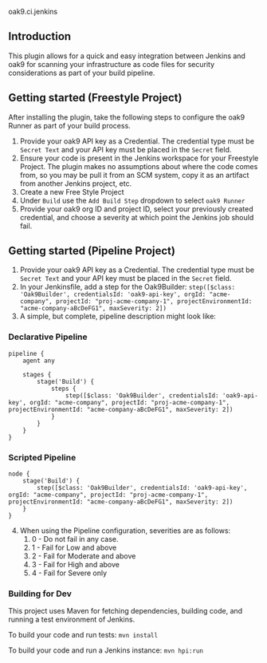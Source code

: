oak9.ci.jenkins

## Introduction

This plugin allows for a quick and easy integration between Jenkins and oak9 for scanning your infrastructure as code 
files for security considerations as part of your build pipeline. 

## Getting started (Freestyle Project)

After installing the plugin, take the following steps to configure the oak9 Runner as part of your build process.

1. Provide your oak9 API key as a Credential. The credential type must be `Secret Text` and your API key must be placed
   in the `Secret` field.
1. Ensure your code is present in the Jenkins workspace for your Freestyle Project. The plugin makes no assumptions about
   where the code comes from, so you may be pull it from an SCM system, copy it as an artifact from another Jenkins
   project, etc.
1. Create a new Free Style Project
1. Under `Build` use the `Add Build Step` dropdown to select `oak9 Runner`
1. Provide your oak9 org ID and project ID, select your previously created credential, and choose a severity at which
point the Jenkins job should fail.

## Getting started (Pipeline Project)

1. Provide your oak9 API key as a Credential. The credential type must be `Secret Text` and your API key must be placed
   in the `Secret` field.
2. In your Jenkinsfile, add a step for the Oak9Builder: `step([$class: 'Oak9Builder', credentialsId: 'oak9-api-key', orgId: "acme-company", projectId: "proj-acme-company-1", projectEnvironmentId: "acme-company-aBcDeFG1", maxSeverity: 2])`
3. A simple, but complete, pipeline description might look like:
### Declarative Pipeline
```
pipeline {
    agent any

    stages {
        stage('Build') {
            steps {
                step([$class: 'Oak9Builder', credentialsId: 'oak9-api-key', orgId: "acme-company", projectId: "proj-acme-company-1", projectEnvironmentId: "acme-company-aBcDeFG1", maxSeverity: 2])
            }
        }
    }
}
```

### Scripted Pipeline
```
node {
    stage('Build') {
        step([$class: 'Oak9Builder', credentialsId: 'oak9-api-key', orgId: "acme-company", projectId: "proj-acme-company-1", projectEnvironmentId: "acme-company-aBcDeFG1", maxSeverity: 2])
    }
}
```

4. When using the Pipeline configuration, severities are as follows:
   1. 0 - Do not fail in any case.
   1. 1 - Fail for Low and above
   1. 2 - Fail for Moderate and above
   1. 3 - Fail for High and above
   1. 4 - Fail for Severe only
   
### Building for Dev
This project uses Maven for fetching dependencies, building code, and running a test environment of Jenkins. 

To build your code and run tests:
`mvn install`

To build your code and run a Jenkins instance:
`mvn hpi:run`



